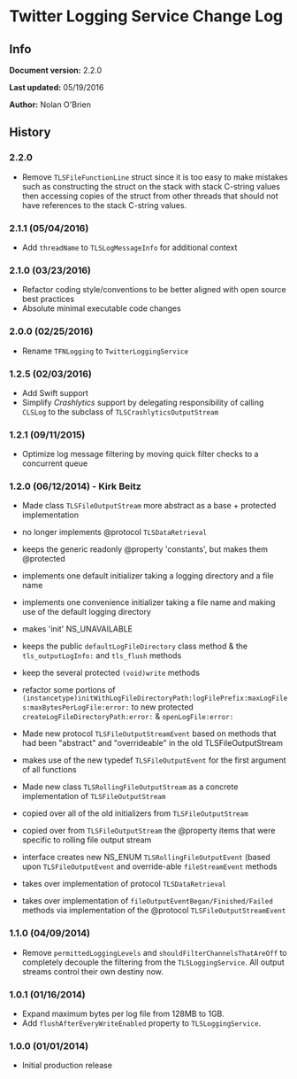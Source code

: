 # Twitter Logging Service Change Log

## Info

**Document version:** 2.2.0

**Last updated:** 05/19/2016

**Author:** Nolan O'Brien

## History

### 2.2.0

- Remove `TLSFileFunctionLine` struct since it is too easy to make mistakes such as constructing the struct on the stack with stack C-string values then accessing copies of the struct from other threads that should not have references to the stack C-string values. 

### 2.1.1   (05/04/2016)

- Add `threadName` to `TLSLogMessageInfo` for additional context

### 2.1.0   (03/23/2016)

- Refactor coding style/conventions to be better aligned with open source best practices
- Absolute minimal executable code changes

### 2.0.0   (02/25/2016)

- Rename `TFNLogging` to `TwitterLoggingService`

### 1.2.5   (02/03/2016)

- Add Swift support
- Simplify _Crashlytics_ support by delegating responsibility of calling `CLSLog` to the subclass of `TLSCrashlyticsOutputStream`

### 1.2.1   (09/11/2015)

- Optimize log message filtering by moving quick filter checks to a concurrent queue

### 1.2.0   (06/12/2014) - Kirk Beitz

- Made class `TLSFileOutputStream` more abstract as a base + protected implementation
- no longer implements @protocol `TLSDataRetrieval`
- keeps the generic readonly @property 'constants', but makes them @protected
- implements one default initializer taking a logging directory and a file name
- implements one convenience initializer taking a file name and making use of the default logging directory
- makes 'init' NS_UNAVAILABLE
- keeps the public `defaultLogFileDirectory` class method & the `tls_outputLogInfo:` and `tls_flush` methods
- keep the several protected `(void)write` methods
- refactor some portions of `(instancetype)initWithLogFileDirectoryPath:logFilePrefix:maxLogFiles:maxBytesPerLogFile:error:` to new protected `createLogFileDirectoryPath:error:` & `openLogFile:error:`

- Made new protocol `TLSFileOutputStreamEvent` based on methods that had been "abstract" and "overrideable" in the old TLSFileOutputStream
- makes use of the new typedef `TLSFileOutputEvent` for the first argument of all functions

- Made new class `TLSRollingFileOutputStream` as a concrete implementation of `TLSFileOutputStream`
- copied over all of the old initializers from `TLSFileOutputStream`
- copied over from `TLSFileOutputStream` the @property items that were specific to rolling file output stream
- interface creates new NS_ENUM `TLSRollingFileOutputEvent` (based upon `TLSFileOutputEvent` and override-able `fileStreamEvent` methods
- takes over implementation of protocol `TLSDataRetrieval`
- takes over implementation of `fileOutputEventBegan/Finished/Failed` methods via implementation of the @protocol `TLSFileOutputStreamEvent`

### 1.1.0   (04/09/2014)

- Remove `permittedLoggingLevels` and `shouldFilterChannelsThatAreOff` to completely decouple the filtering from the `TLSLoggingService`.  All output streams control their own destiny now.

### 1.0.1   (01/16/2014)

- Expand maximum bytes per log file from 128MB to 1GB.
- Add `flushAfterEveryWriteEnabled` property to `TLSLoggingService`.

### 1.0.0  (01/01/2014)

- Initial production release
